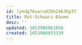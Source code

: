 ```yaml
---
id: lykdg76vwrx028h2463hp37
title: Rot-Schwarz-Bäume
desc: ''
updated: 1653986961056
created: 1653986953339
---
```


